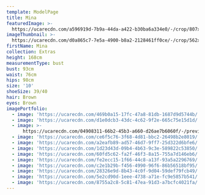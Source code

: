 ```yaml
---
template: ModelPage
title: Mina
featuredImage: >-
  https://ucarecdn.com/a596919d-7b9a-44da-a422-b30ba6a334e0/-/crop/807x491/0,196/-/preview/
imageThumbnail: >-
  https://ucarecdn.com/d0a865c7-7e5a-4900-b8a2-2128461ff0ce/-/crop/562x677/116,98/-/preview/
firstName: Mina
collection: Extras
height: 168cm
measurementType: bust
bust: 93cm
waist: 76cm
hips: 98cm
size: '10'
shoeSize: 39/40
hair: Brown
eyes: Brown
imagePortfolio:
  - image: 'https://ucarecdn.com/469b0a15-17fc-47a8-81db-1687d9d5744b/'
  - image: 'https://ucarecdn.com/d1e0dcb3-43dc-4c62-9f2e-665c75e15d1d/'
  - image: >-
      https://ucarecdn.com/04908311-66b2-45b3-a660-d26ae7b6060f/-/preview/-/rotate/90/
  - image: 'https://ucarecdn.com/ce6f5c76-3f68-4d81-bbc2-26498b2e8019/'
  - image: 'https://ucarecdn.com/a2eafb89-ad57-46d7-9ff7-25d322d6bfe6/'
  - image: 'https://ucarecdn.com/1d23d43d-09b4-4b63-9c3e-589822c53850/'
  - image: 'https://ucarecdn.com/60fd5c62-fa2f-46f3-8a15-755a7d146eb6/'
  - image: 'https://ucarecdn.com/fe2ecc15-1f66-44c8-a13f-93a5a2296769/'
  - image: 'https://ucarecdn.com/c2e1b29b-f456-4990-96f6-86b56518bf95/'
  - image: 'https://ucarecdn.com/28326e9d-8b43-4c0f-9d04-59def79fcb49/'
  - image: 'https://ucarecdn.com/5e2cd90d-1eee-4738-a71e-fc9e5857b541/'
  - image: 'https://ucarecdn.com/8755a2c8-5c81-47ea-91d3-a7bcfc4021fa/'
---
```


